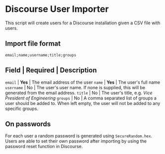# Discourse User Importer
This script will create users for a Discourse installation given a CSV file with
users.

## Import file format

    email;name;username;title;groups

  Field      | Required | Description
  -----------------------------------
  `email`    | **Yes**  | The email address of the user
  `name`     | **Yes**  | The user's full name
  `username` | No       | The user's user name. If none is supplied, this will be generated from the email address.
  `title`    | No       | The user's title, e.g. _Vice President of Engineering_
  `groups`   | No       | A comma separated list of groups a user should be added to. When left empty, the user will not be added to any specific groups.

## On passwords
For each user a random password is generated using `SecureRandom.hex`. Users
are able to set their own password after importing by using the password reset
function in Discourse.
